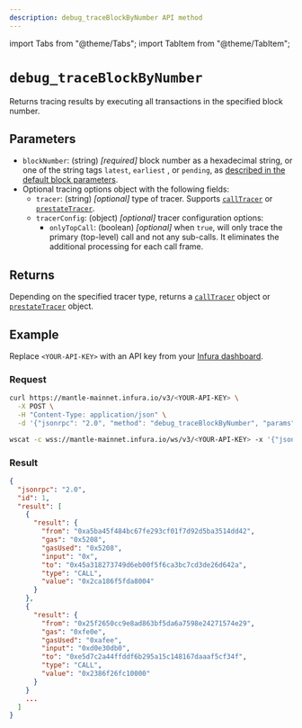 ```yaml
---
description: debug_traceBlockByNumber API method
---
```


import Tabs from "@theme/Tabs";
import TabItem from "@theme/TabItem";

# `debug_traceBlockByNumber`

Returns tracing results by executing all transactions in the specified block number.

## Parameters

- `blockNumber`: (string) _[required]_ block number as a hexadecimal string, or one of the string tags `latest`, `earliest`
  , or `pending`, as [described in the default block parameters](https://ethereum.org/en/developers/docs/apis/json-rpc/#default-block).
- Optional tracing options object with the following fields:
  - `tracer`: (string) _[optional]_ type of tracer. Supports [`callTracer`](index.md#calltracer) or
    [`prestateTracer`](index.md##prestatetracer).
  - `tracerConfig`: (object) _[optional]_ tracer configuration options:
    - `onlyTopCall`: (boolean) _[optional]_ when `true`, will only trace the primary (top-level) call and not any
      sub-calls. It eliminates the additional processing for each call frame.

## Returns

Depending on the specified tracer type, returns a [`callTracer`](index.md##calltracer) object or
[`prestateTracer`](index.md#prestatetracer) object.

## Example

Replace `<YOUR-API-KEY>` with an API key from your [Infura dashboard](https://infura.io/dashboard).

### Request

<Tabs>
  <TabItem value="curl" label="curl" default>

```bash
curl https://mantle-mainnet.infura.io/v3/<YOUR-API-KEY> \
  -X POST \
  -H "Content-Type: application/json" \
  -d '{"jsonrpc": "2.0", "method": "debug_traceBlockByNumber", "params": ["0x4d0c", {"tracer": "callTracer"}], "id": 1}'
```

  </TabItem>
  <TabItem value="WSS" label="WSS" default>

```bash
wscat -c wss://mantle-mainnet.infura.io/ws/v3/<YOUR-API-KEY> -x '{"jsonrpc": "2.0", "method": "debug_traceBlockByNumber", "params": ["0x4d0c", {"tracer": "callTracer"}], "id": 1}'
```

  </TabItem>
</Tabs>

### Result

```json
{
  "jsonrpc": "2.0",
  "id": 1,
  "result": [
    {
      "result": {
        "from": "0xa5ba45f484bc67fe293cf01f7d92d5ba3514dd42",
        "gas": "0x5208",
        "gasUsed": "0x5208",
        "input": "0x",
        "to": "0x45a318273749d6eb00f5f6ca3bc7cd3de26d642a",
        "type": "CALL",
        "value": "0x2ca186f5fda8004"
      }
    },
    {
      "result": {
        "from": "0x25f2650cc9e8ad863bf5da6a7598e24271574e29",
        "gas": "0xfe0e",
        "gasUsed": "0xafee",
        "input": "0xd0e30db0",
        "to": "0xe5d7c2a44ffddf6b295a15c148167daaaf5cf34f",
        "type": "CALL",
        "value": "0x2386f26fc10000"
      }
    }
    ...
  ]
}
```
